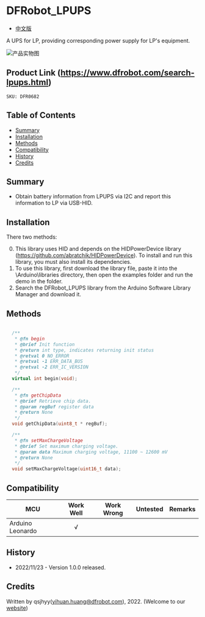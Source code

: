 # DFRobot_LPUPS
* [中文版](./README_CN.md)

A UPS for LP, providing corresponding power supply for LP's equipment.

![产品实物图](./resources/images/LPUPS.png)


## Product Link (https://www.dfrobot.com/search-lpups.html)
    SKU: DFR0682


## Table of Contents

* [Summary](#summary)
* [Installation](#installation)
* [Methods](#methods)
* [Compatibility](#compatibility)
* [History](#history)
* [Credits](#credits)


## Summary

* Obtain battery information from LPUPS via I2C and report this information to LP via USB-HID.


## Installation

There two methods:

0. This library uses HID and depends on the HIDPowerDevice library (https://github.com/abratchik/HIDPowerDevice). To install and run this library, you must also install its dependencies.
1. To use this library, first download the library file, paste it into the \Arduino\libraries directory, then open the examples folder and run the demo in the folder.
2. Search the DFRobot_LPUPS library from the Arduino Software Library Manager and download it.


## Methods

```C++

  /**
   * @fn begin
   * @brief Init function
   * @return int type, indicates returning init status
   * @retval 0 NO_ERROR
   * @retval -1 ERR_DATA_BUS
   * @retval -2 ERR_IC_VERSION
   */
  virtual int begin(void);

  /**
   * @fn getChipData
   * @brief Retrieve chip data.
   * @param regBuf register data
   * @return None
   */
  void getChipData(uint8_t * regBuf);

  /**
   * @fn setMaxChargeVoltage
   * @brief Set maximum charging voltage.
   * @param data Maximum charging voltage, 11100 ~ 12600 mV
   * @return None
   */
  void setMaxChargeVoltage(uint16_t data);

```


## Compatibility

MCU                | Work Well    | Work Wrong   | Untested    | Remarks
------------------ | :----------: | :----------: | :---------: | :----:
Arduino Leonardo   |      √       |              |             |


## History

- 2022/11/23 - Version 1.0.0 released.


## Credits

Written by qsjhyy(yihuan.huang@dfrobot.com), 2022. (Welcome to our [website](https://www.dfrobot.com/))

